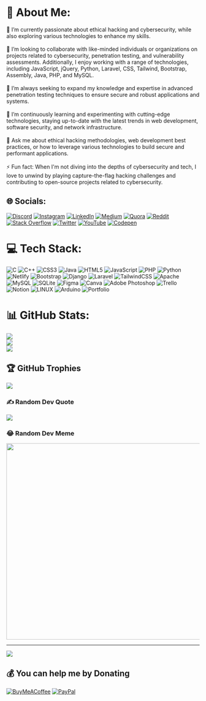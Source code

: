 # 💫 About Me:
🔭 I’m currently passionate about ethical hacking and cybersecurity, while also exploring various technologies to enhance my skills.<br><br>👯 I’m looking to collaborate with like-minded individuals or organizations on projects related to cybersecurity, penetration testing, and vulnerability assessments. Additionally, I enjoy working with a range of technologies, including JavaScript, jQuery, Python, Laravel, CSS, Tailwind, Bootstrap, Assembly, Java, PHP, and MySQL.<br><br>🤝 I’m always seeking to expand my knowledge and expertise in advanced penetration testing techniques to ensure secure and robust applications and systems.<br><br>🌱 I’m continuously learning and experimenting with cutting-edge technologies, staying up-to-date with the latest trends in web development, software security, and network infrastructure.<br><br>💬 Ask me about ethical hacking methodologies, web development best practices, or how to leverage various technologies to build secure and performant applications.<br><br>⚡ Fun fact: When I'm not diving into the depths of cybersecurity and tech, I love to unwind by playing capture-the-flag hacking challenges and contributing to open-source projects related to cybersecurity.


## 🌐 Socials:
[![Discord](https://img.shields.io/badge/Discord-%237289DA.svg?logo=discord&logoColor=white)](https://discord.gg/joeseph#1491) [![Instagram](https://img.shields.io/badge/Instagram-%23E4405F.svg?logo=Instagram&logoColor=white)](https://instagram.com/lucy-joveny) [![LinkedIn](https://img.shields.io/badge/LinkedIn-%230077B5.svg?logo=linkedin&logoColor=white)](https://linkedin.com/in/youssef-abouyahia) [![Medium](https://img.shields.io/badge/Medium-12100E?logo=medium&logoColor=white)](https://medium.com/@Joe-seph) [![Quora](https://img.shields.io/badge/Quora-%23B92B27.svg?logo=Quora&logoColor=white)](https://quora.com/profile/Joe-Seph-76) [![Reddit](https://img.shields.io/badge/Reddit-%23FF4500.svg?logo=Reddit&logoColor=white)](https://reddit.com/user/Joe-seph002) [![Stack Overflow](https://img.shields.io/badge/-Stackoverflow-FE7A16?logo=stack-overflow&logoColor=white)](https://stackoverflow.com/users/17412252) [![Twitter](https://img.shields.io/badge/Twitter-%231DA1F2.svg?logo=Twitter&logoColor=white)](https://twitter.com/@YoussefABO20682) [![YouTube](https://img.shields.io/badge/YouTube-%23FF0000.svg?logo=YouTube&logoColor=white)](https://youtube.com/@josh-tech264) [![Codepen](https://img.shields.io/badge/Codepen-000000?style=for-the-badge&logo=codepen&logoColor=white)](https://codepen.io/Josh-techie) 

# 💻 Tech Stack:
![C](https://img.shields.io/badge/c-%2300599C.svg?style=flat&logo=c&logoColor=white) ![C++](https://img.shields.io/badge/c++-%2300599C.svg?style=flat&logo=c%2B%2B&logoColor=white) ![CSS3](https://img.shields.io/badge/css3-%231572B6.svg?style=flat&logo=css3&logoColor=white) ![Java](https://img.shields.io/badge/java-%23ED8B00.svg?style=flat&logo=java&logoColor=white) ![HTML5](https://img.shields.io/badge/html5-%23E34F26.svg?style=flat&logo=html5&logoColor=white) ![JavaScript](https://img.shields.io/badge/javascript-%23323330.svg?style=flat&logo=javascript&logoColor=%23F7DF1E) ![PHP](https://img.shields.io/badge/php-%23777BB4.svg?style=flat&logo=php&logoColor=white) ![Python](https://img.shields.io/badge/python-3670A0?style=flat&logo=python&logoColor=ffdd54) ![Netlify](https://img.shields.io/badge/netlify-%23000000.svg?style=flat&logo=netlify&logoColor=#00C7B7) ![Bootstrap](https://img.shields.io/badge/bootstrap-%23563D7C.svg?style=flat&logo=bootstrap&logoColor=white) ![Django](https://img.shields.io/badge/django-%23092E20.svg?style=flat&logo=django&logoColor=white) ![Laravel](https://img.shields.io/badge/laravel-%23FF2D20.svg?style=flat&logo=laravel&logoColor=white) ![TailwindCSS](https://img.shields.io/badge/tailwindcss-%2338B2AC.svg?style=flat&logo=tailwind-css&logoColor=white) ![Apache](https://img.shields.io/badge/apache-%23D42029.svg?style=flat&logo=apache&logoColor=white) ![MySQL](https://img.shields.io/badge/mysql-%2300f.svg?style=flat&logo=mysql&logoColor=white) ![SQLite](https://img.shields.io/badge/sqlite-%2307405e.svg?style=flat&logo=sqlite&logoColor=white) 	![Figma](https://img.shields.io/badge/figma-%23F24E1E.svg?style=flat&logo=figma&logoColor=white) ![Canva](https://img.shields.io/badge/Canva-%2300C4CC.svg?style=flat&logo=Canva&logoColor=white) ![Adobe Photoshop](https://img.shields.io/badge/adobephotoshop-%2331A8FF.svg?style=flat&logo=adobephotoshop&logoColor=white) ![Trello](https://img.shields.io/badge/Trello-%23026AA7.svg?style=flat&logo=Trello&logoColor=white) ![Notion](https://img.shields.io/badge/Notion-%23000000.svg?style=flat&logo=notion&logoColor=white) ![LINUX](https://img.shields.io/badge/Linux-FCC624?style=flat&logo=linux&logoColor=black) ![Arduino](https://img.shields.io/badge/-Arduino-00979D?style=flat&logo=Arduino&logoColor=white) ![Portfolio](https://img.shields.io/badge/Portfolio-%23000000.svg?style=flat&logo=firefox&logoColor=#FF7139)
# 📊 GitHub Stats:
![](https://github-readme-stats.vercel.app/api?username=Josh-techie&theme=merko&hide_border=true&include_all_commits=true&count_private=true)<br/>
![](https://github-readme-streak-stats.herokuapp.com/?user=Josh-techie&theme=merko&hide_border=true)<br/>
![](https://github-readme-stats.vercel.app/api/top-langs/?username=Josh-techie&theme=merko&hide_border=true&include_all_commits=true&count_private=true&layout=compact)

## 🏆 GitHub Trophies
![](https://github-profile-trophy.vercel.app/?username=Josh-techie&theme=dracula&no-frame=true&no-bg=false&margin-w=4)

### ✍️ Random Dev Quote
![](https://quotes-github-readme.vercel.app/api?type=horizontal&theme=radical)

### 😂 Random Dev Meme
<img src="https://ufile.io/4lq140xe" width="512px"/>

---
[![](https://visitcount.itsvg.in/api?id=Josh-techie&icon=0&color=0)](https://visitcount.itsvg.in)

  ## 💰 You can help me by Donating
  [![BuyMeACoffee](https://img.shields.io/badge/Buy%20Me%20a%20Coffee-ffdd00?style=for-the-badge&logo=buy-me-a-coffee&logoColor=black)](https://buymeacoffee.com/Joeseph) [![PayPal](https://img.shields.io/badge/PayPal-00457C?style=for-the-badge&logo=paypal&logoColor=white)](https://paypal.me/joeseph92713) 

  
<!-- Proudly created with GPRM ( https://gprm.itsvg.in ) -->
